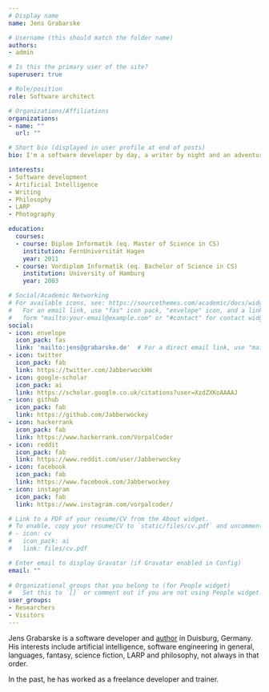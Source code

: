 ```yaml
---
# Display name
name: Jens Grabarske

# Username (this should match the folder name)
authors:
- admin

# Is this the primary user of the site?
superuser: true

# Role/position
role: Software architect

# Organizations/Affiliations
organizations:
- name: ""
  url: ""

# Short bio (displayed in user profile at end of posts)
bio: I'm a software developer by day, a writer by night and an adventurer in my spare time.

interests:
- Software development
- Artificial Intelligence
- Writing
- Philosophy
- LARP
- Photography

education:
  courses:
  - course: Diplom Informatik (eq. Master of Science in CS)
    institution: FernUniversität Hagen
    year: 2011
  - course: Vordiplom Informatik (eq. Bachelor of Science in CS)
    institution: University of Hamburg
    year: 2003

# Social/Academic Networking
# For available icons, see: https://sourcethemes.com/academic/docs/widgets/#icons
#   For an email link, use "fas" icon pack, "envelope" icon, and a link in the
#   form "mailto:your-email@example.com" or "#contact" for contact widget.
social:
- icon: envelope
  icon_pack: fas
  link: 'mailto:jens@grabarske.de'  # For a direct email link, use "mailto:test@example.org".
- icon: twitter
  icon_pack: fab
  link: https://twitter.com/JabberwockHH
- icon: google-scholar
  icon_pack: ai
  link: https://scholar.google.co.uk/citations?user=XzdZXKoAAAAJ
- icon: github
  icon_pack: fab
  link: https://github.com/Jabberwockey
- icon: hackerrank
  icon_pack: fab
  link: https://www.hackerrank.com/VorpalCoder
- icon: reddit
  icon_pack: fab
  link: https://www.reddit.com/user/Jabberwockey
- icon: facebook
  icon_pack: fab
  link: https://www.facebook.com/Jabberwockey
- icon: instagram
  icon_pack: fab
  link: https://www.instagram.com/vorpalcoder/

# Link to a PDF of your resume/CV from the About widget.
# To enable, copy your resume/CV to `static/files/cv.pdf` and uncomment the lines below.  
# - icon: cv
#   icon_pack: ai
#   link: files/cv.pdf

# Enter email to display Gravatar (if Gravatar enabled in Config)
email: ""
  
# Organizational groups that you belong to (for People widget)
#   Set this to `[]` or comment out if you are not using People widget.  
user_groups:
- Researchers
- Visitors
---
```


Jens Grabarske is a software developer and [author](https://stories.grabarske.de/) in Duisburg, Germany. His interests include artificial intelligence,
software engineering in general, languages, fantasy, science fiction, LARP and philosophy, not always in that order.

In the past, he has worked as a freelance developer and trainer.
